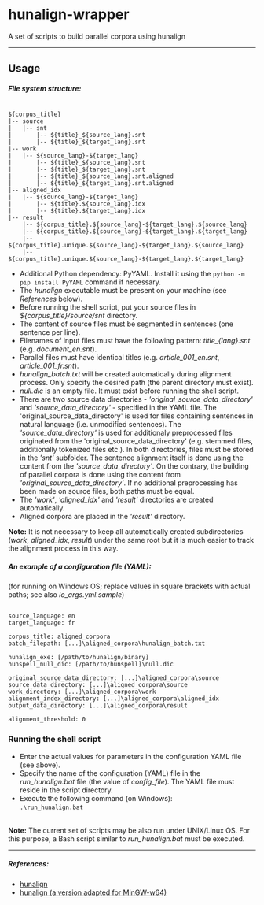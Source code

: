# hunalign-wrapper
A set of scripts to build parallel corpora using hunalign
<hr>

## Usage
##### File system structure:
<pre><code>
${corpus_title}
|-- source
|   |-- snt
|       |-- ${title}_${source_lang}.snt
|       |-- ${title}_${target_lang}.snt
|-- work
|   |-- ${source_lang}-${target_lang}
|       |-- ${title}_${source_lang}.snt
|       |-- ${title}_${target_lang}.snt
|       |-- ${title}_${source_lang}.snt.aligned
|       |-- ${title}_${target_lang}.snt.aligned
|-- aligned_idx
|   |-- ${source_lang}-${target_lang}
|       |-- ${title}.${source_lang}.idx
|       |-- ${title}.${target_lang}.idx
|-- result
    |-- ${corpus_title}.${source_lang}-${target_lang}.${source_lang}
    |-- ${corpus_title}.${source_lang}-${target_lang}.${target_lang}
    |-- ${corpus_title}.unique.${source_lang}-${target_lang}.${source_lang}
    |-- ${corpus_title}.unique.${source_lang}-${target_lang}.${target_lang}
</code></pre>

* Additional Python dependency: PyYAML. Install it using the `python -m pip install PyYAML` command if necessary.
* The _hunalign_ executable must be present on your machine (see _References_ below).
* Before running the shell script, put your source files in _${corpus\_title}/source/snt_ directory.
* The content of source files must be segmented in sentences (one sentence per line).
* Filenames of input files must have the following pattern: _${title}\_${lang}.snt_ (e.g. _document\_en.snt_).
* Parallel files must have identical titles (e.g. _article\_001\_en.snt_, _article\_001\_fr.snt_).
* _hunalign_batch.txt_ will be created automatically during alignment process. Only specify the desired path (the parent directory must exist).
* _null.dic_ is an empty file. It must exist before running the shell script.
* There are two source data directories - _'original_source_data_directory'_ and _'source_data_directory'_ - specified in the YAML file.
The 'original_source_data_directory' is used for files containing sentences in natural language (i.e. unmodified sentences).
The _'source_data_directory'_ is used for additionaly preprocessed files originated from the 'original_source_data_directory' (e.g. stemmed files, additionally tokenized files etc.).
In both directories, files must be stored in the _'snt'_ subfolder.
The sentence alignment itself is done using the content from the _'source_data_directory'_.
On the contrary, the building of parallel corpora is done using the content from _'original_source_data_directory'_.
If no additional preprocessing has been made on source files, both paths must be equal.
* The _'work'_, _'aligned_idx'_ and _'result'_ directories are created automatically.
* Aligned corpora are placed in the _'result'_ directory.<br>

__Note:__ It is not necessary to keep all automatically created subdirectories (_work_, _aligned_idx_, _result_) under the same root but it is much easier to track the alignment process in this way.

##### An example of a configuration file (YAML):
(for running on Windows OS; replace values in square brackets with actual paths; see also _io\_args.yml.sample_)
<pre><code>
source_language: en
target_language: fr

corpus_title: aligned_corpora
batch_filepath: [...]\aligned_corpora\hunalign_batch.txt

hunalign_exe: [/path/to/hunalign/binary]
hunspell_null_dic: [/path/to/hunspell]\null.dic

original_source_data_directory: [...]\aligned_corpora\source
source_data_directory: [...]\aligned_corpora\source
work_directory: [...]\aligned_corpora\work
alignment_index_directory: [...]\aligned_corpora\aligned_idx
output_data_directory: [...]\aligned_corpora\result

alignment_threshold: 0
</code></pre>


### Running the shell script
* Enter the actual values for parameters in the configuration YAML file (see above).
* Specify the name of the configuration (YAML) file in the _run\_hunalign.bat_ file (the value of _config_file_). The YAML file must reside in the script directory.
* Execute the following command (on Windows):<br>
`.\run_hunalign.bat`
<br><br>

__Note:__ The current set of scripts may be also run under UNIX/Linux OS.
For this purpose, a Bash script similar to _run\_hunalign.bat_ must be executed.
<hr>

##### References:
* [hunalign](https://github.com/danielvarga/hunalign)
* [hunalign (a version adapted for MinGW-w64)](https://github.com/janissl/hunalign)
